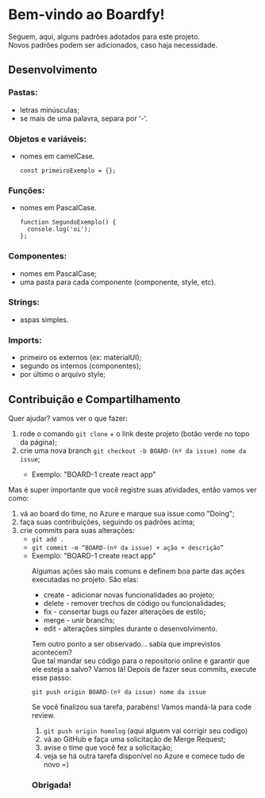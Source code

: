 # Bem-vindo ao Boardfy!

Seguem, aqui, alguns padrões adotados para este projeto.<br>
Novos padrões podem ser adicionados, caso haja necessidade.


## Desenvolvimento

### Pastas:
<ul>
  <li>letras minúsculas;</li>
  <li>se mais de uma palavra, separa por '-'.</li>
</ul>


### Objetos e variáveis:
<ul>
  <li>
    nomes em camelCase.

```
const primeiroExemplo = {};
```
  </li>
</ul>


### Funções:
<ul>
  <li>nomes em PascalCase.</li>

```
function SegundoExemplo() {
  console.log('oi');
};
```
</ul>


### Componentes:
<ul>
  <li>nomes em PascalCase;</li>
  <li>uma pasta para cada componente (componente, style, etc).</li>
</ul>


### Strings:
<ul>
  <li>aspas simples.</li>
</ul>


### Imports:
<ul>
  <li>primeiro os externos (ex: materialUI);</li>
  <li>segundo os internos (componentes);</li>
  <li>por último o arquivo style;</li>
</ul>



## Contribuição e Compartilhamento

Quer ajudar? vamos ver o que fazer:
<ol>
  <li>rode o comando <code>git clone</code> + o link deste projeto (botão verde no topo da página);</li>
  <li>crie uma nova branch <code>git checkout -b BOARD-(nº da issue) nome da issue</code>;</li>
  <ul><li>Exemplo: "BOARD-1 create react app"</li></ul>
</ol>

Mas é super importante que você registre suas atividades, então vamos ver como:
<ol>
  <li>vá ao board do time, no Azure e marque sua issue como "Doing";</li>
  <li>faça suas contribuições, seguindo os padrões acima;</li>
  <li>crie commits para suas alterações:
    <ul>
        <li><code>git add .</code></li>
        <li><code>git commit -m “BOARD-(nº da issue) + ação + descrição”</code></li>
        <li>Exemplo: "BOARD-1 create react app"</li>
    </ul>
  </li>
<ol>

Algumas ações são mais comuns e definem boa parte das ações executadas no projeto. São elas:

<ul>
  <li>create - adicionar novas funcionalidades ao projeto; </li>
  <li>delete - remover trechos de código ou funcionalidades; </li>
  <li>fix - consertar bugs ou fazer alterações de estilo; </li>
  <li>merge - unir branchs; </li>
  <li>edit - alterações simples durante o desenvolvimento. </li>
</ul>

Tem outro ponto a ser observado... sabia que imprevistos acontecem? <br>
Que tal mandar seu código para o repositorio online e garantir que ele esteja a salvo? Vamos lá!
Depois de fazer seus commits, execute esse passo:

<code>git push origin BOARD-(nº da issue) nome da issue</code>

Se você finalizou sua tarefa, parabéns!
Vamos mandá-la para code review.

<ol>
  <li><code>git push origin homolog</code> (aqui alguem vai corrigir seu codigo)</li>
  <li>vá ao GitHub e faça uma solicitação de Merge Request; </li>
  <li>avise o time que você fez a solicitação;</li>
  <li>veja se há outra tarefa disponível no Azure e comece tudo de novo =)</li>
</ol>

### Obrigada!